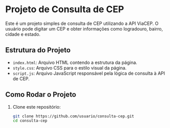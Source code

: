 # Projeto de Consulta de CEP

Este é um projeto simples de consulta de CEP utilizando a API ViaCEP. O usuário pode digitar um CEP e obter informações como logradouro, bairro, cidade e estado.

## Estrutura do Projeto

- `index.html`: Arquivo HTML contendo a estrutura da página.
- `style.css`: Arquivo CSS para o estilo visual da página.
- `script.js`: Arquivo JavaScript responsável pela lógica de consulta à API de CEP.

## Como Rodar o Projeto

1. Clone este repositório:

   ```bash
   git clone https://github.com/usuario/consulta-cep.git
   cd consulta-cep
